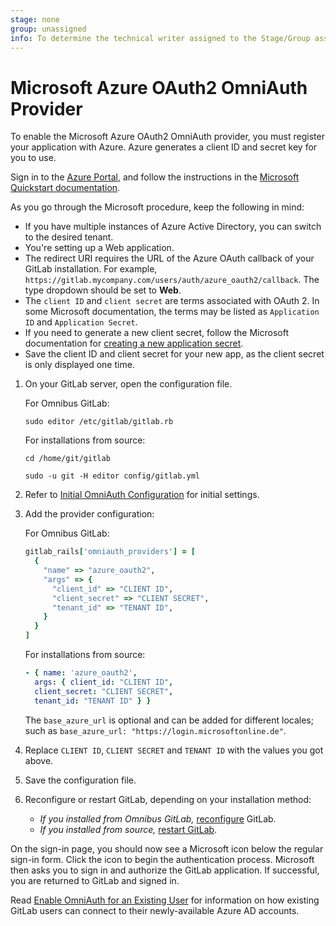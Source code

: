 ```yaml
---
stage: none
group: unassigned
info: To determine the technical writer assigned to the Stage/Group associated with this page, see https://about.gitlab.com/handbook/engineering/ux/technical-writing/#designated-technical-writers
---
```


# Microsoft Azure OAuth2 OmniAuth Provider

To enable the Microsoft Azure OAuth2 OmniAuth provider, you must register your application with Azure. Azure generates a client ID and secret key for you to use.

Sign in to the [Azure Portal](https://portal.azure.com), and follow the instructions in
the [Microsoft Quickstart documentation](https://docs.microsoft.com/en-us/azure/active-directory/develop/quickstart-register-app).

As you go through the Microsoft procedure, keep the following in mind:

- If you have multiple instances of Azure Active Directory, you can switch to the desired tenant.
- You're setting up a Web application.
- The redirect URI requires the URL of the Azure OAuth callback of your GitLab
  installation. For example, `https://gitlab.mycompany.com/users/auth/azure_oauth2/callback`.
  The type dropdown should be set to **Web**.
- The `client ID` and `client secret` are terms associated with OAuth 2. In some Microsoft documentation,
  the terms may be listed as `Application ID` and `Application Secret`.
- If you need to generate a new client secret, follow the Microsoft documentation
  for [creating a new application secret](https://docs.microsoft.com/en-us/azure/active-directory/develop/howto-create-service-principal-portal#create-a-new-application-secret).
- Save the client ID and client secret for your new app, as the client secret is only
  displayed one time.

1. On your GitLab server, open the configuration file.

   For Omnibus GitLab:

   ```shell
   sudo editor /etc/gitlab/gitlab.rb
   ```

   For installations from source:

   ```shell
   cd /home/git/gitlab

   sudo -u git -H editor config/gitlab.yml
   ```

1. Refer to [Initial OmniAuth Configuration](omniauth.md#initial-omniauth-configuration)
   for initial settings.

1. Add the provider configuration:

   For Omnibus GitLab:

   ```ruby
   gitlab_rails['omniauth_providers'] = [
     {
       "name" => "azure_oauth2",
       "args" => {
         "client_id" => "CLIENT ID",
         "client_secret" => "CLIENT SECRET",
         "tenant_id" => "TENANT ID",
       }
     }
   ]
   ```

   For installations from source:

   ```yaml
   - { name: 'azure_oauth2',
     args: { client_id: "CLIENT ID",
     client_secret: "CLIENT SECRET",
     tenant_id: "TENANT ID" } }
   ```

   The `base_azure_url` is optional and can be added for different locales;
   such as `base_azure_url: "https://login.microsoftonline.de"`.

1. Replace `CLIENT ID`, `CLIENT SECRET` and `TENANT ID` with the values you got above.

1. Save the configuration file.

1. Reconfigure or restart GitLab, depending on your installation method:

   - *If you installed from Omnibus GitLab,*
     [reconfigure](../administration/restart_gitlab.md#omnibus-gitlab-reconfigure) GitLab.
   - *If you installed from source,*
     [restart GitLab](../administration/restart_gitlab.md#installations-from-source).

On the sign-in page, you should now see a Microsoft icon below the regular sign-in form.
Click the icon to begin the authentication process. Microsoft then asks you to
sign in and authorize the GitLab application. If successful, you are returned to GitLab and signed in.

Read [Enable OmniAuth for an Existing User](omniauth.md#enable-omniauth-for-an-existing-user)
for information on how existing GitLab users can connect to their newly-available Azure AD accounts.
